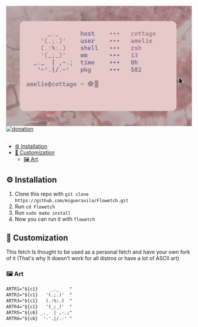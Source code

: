 ![image](assets/header.png)

<p style="margin: -20px 0 30px">
  <a href="https://www.buymeacoffee.com/migueravila" target="_blank" style='margin-right:0px; margin-top:5px'>
    <img align="center" src="https://github.com/migueravila/Flowetch/blob/master/assets/donation.png" alt="donation" height="35px" />
  </a>
</p>

- [⚙️ Installation](#️-installation)
- [🎨 Customization](#-customization)
  - [🖼️ Art](#️-art)

## ⚙️ Installation

1. Clone this repo with `git clone https://github.com/migueravila/Flowetch.git`
2. Run `cd Flowetch`
3. Run `sudo make install`
4. Now you can run it with `flowetch` 

## 🎨 Customization

This fetch Is thought to be used as a personal fetch and have your own fork of it (That's why It doesn't work for all distros or have a lot of ASCII art)

### 🖼️ Art

```shell
ARTR1="${c1}     _._    "
ARTR2="${c1}   '(.;.)'  "
ARTR3="${c1}   (.:%:.)  "
ARTR4="${c1}   '(_;_)'  "
ARTR5="${c6} _._  | ,-.;"
ARTR6="${c6}  '-'.|/.-' "
```
